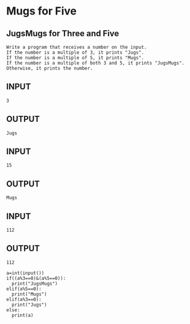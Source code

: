# Mugs for Five
## JugsMugs for Three and Five
```
Write a program that receives a number on the input.
If the number is a multiple of 3, it prints "Jugs". 
If the number is a multiple of 5, it prints "Mugs".
If the number is a multiple of both 3 and 5, it prints "JugsMugs".
Otherwise, it prints the number.
```
## INPUT 
```
3 
```
## OUTPUT
```
Jugs
```
## INPUT
```
15
```
## OUTPUT
```
Mugs
```
## INPUT
```
112
```
## OUTPUT 
```
112
```
```
a=int(input())
if((a%3==0)&(a%5==0)): 
  print("JugsMugs")
elif(a%5==0):
  print("Mugs")
elif(a%3==0):  
  print("Jugs")
else:
  print(a)
```  
  
